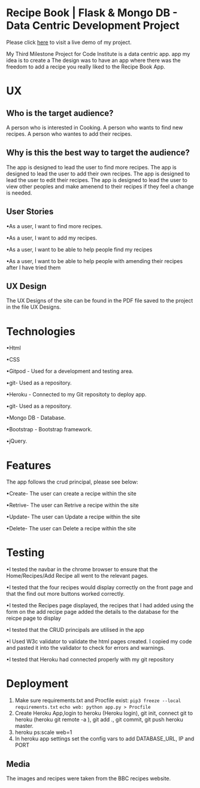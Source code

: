 <h1>Recipe Book | Flask & Mongo DB - Data Centric Development Project</H1>

Please click [here](https://rpbook.herokuapp.com/) to visit a live demo of my project.

My Third Milestone Project for Code Institute is a data centric app.
app my idea is to create a The design was to have an app where there was the freedom to add a recipe you really liked to the Recipe Book App.


<H1>UX</H1>

<h2>Who is the target audience?</h2>

A person who is interested in Cooking.
A person who wants to find new recipes.
A person who wantes to add their recipes.


<h2>Why is this the best way to target the audience?</h2>

The app is designed to lead the user to find more recipes.
The app is designed to lead the user to add their own recipes.
The app is designed to lead the user to edit their recipes.
The app is designed to lead the user to view other peoples and make amenend to their recipes if they feel a change is needed.



<h2>User Stories</h2>

<p>•As a user, I want to find more recipes.</P>
<p>•As a user, I want to add my recipes.</p>
<p>•As a user, I want to be able to help people find my recipes</p>
<p>•As a user, I want to be able to help people with amending their recipes after I have tried them</p>

<h2>UX Design</h2>

The UX Designs of the site can be found in the PDF file saved to the project in the file UX Designs.


<h1>Technologies</h1>

<p>•Html</p>
<p>•CSS</P>
<p>•Gitpod - Used for a development and testing area.</P>
<p>•git- Used as a repository.</P></P>
<p>•Heroku - Connected to my Git repositoty to deploy app.</P>
<p>•git- Used as a repository.</P>
<p>•Mongo DB - Database.</P>
<p>•Bootstrap - Bootstrap framework.</P>
<p>•jQuery.</P>


<h1> Features </h1>

The app follows the crud principal, please see below: 

<p>•Create- The user can create a recipe within the site</P>
<p>•Retrive- The user can Retrive a recipe within the site</P> 
<p>•Update- The user can Update a recipe within the site</P> 
<p>•Delete- The user can Delete a recipe within the site</P> 

<h1> Testing </h1>


<p>•I tested the navbar in the chrome browser to ensure that the Home/Recipes/Add Recipe all went to the relevant pages.</P> 
<p>•I tested that the four recipes would display correctly on the front page and that the find out more buttons worked correctly.</P>
<p>•I tested the Recipes page displayed, the recipes that I had added using the form on the add recipe page added the details to the database for the reicpe page to display</P>
<p>•I tested that the CRUD principals are utilised in the app</P>
<p>•I Used W3c validator to validate the html pages created. I copied my code and pasted it into the validator to check for errors and warnings.</P>
<p>•I tested that Heroku had connected properly with my git repository </P>

<h1> Deployment </h1>

1. Make sure requirements.txt and Procfile exist:
`pip3 freeze --local requirements.txt`
`echo web: python app.py > Procfile`
2. Create Heroku App,login to heroku (Heroku login), 
git init, connect git to heroku (heroku git remote -a <project>), 
git add ., git commit, git push heroku master.
3. heroku ps:scale web=1
4. In heroku app settings set the config vars to add DATABASE_URL, IP and PORT

<h2>Media</h2>

The images and recipes were taken from the BBC recipes website.




